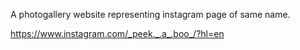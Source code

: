 A photogallery website representing instagram page of same name.

https://www.instagram.com/_peek._.a_.boo_/?hl=en
